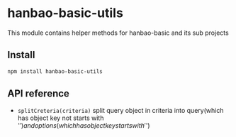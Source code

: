 # hanbao-basic-utils
This module contains helper methods for hanbao-basic and its sub projects


## Install
```bash
npm install hanbao-basic-utils
```
## API reference
* ```splitCreteria(criteria)``` split query object in criteria into query(which has object key not starts with '$') and options(which has object key starts with '$')